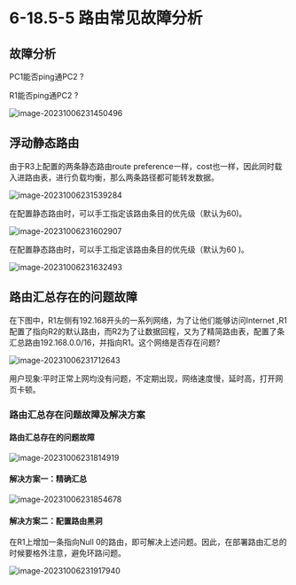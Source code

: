 # 6-18.5-5 路由常见故障分析

## 故障分析

PC1能否ping通PC2 ?

R1能否ping通PC2 ?

![image-20231006231450496](https://img.yatjay.top/md/image-20231006231450496.png)

## 浮动静态路由

由于R3上配置的两条静态路由route preference一样，cost也一样，因此同时载入进路由表，进行负载均衡，那么两条路径都可能转发数据。

![image-20231006231539284](https://img.yatjay.top/md/image-20231006231539284.png)

在配置静态路由时，可以手工指定该路由条目的优先级（默认为60)。

![image-20231006231602907](https://img.yatjay.top/md/image-20231006231602907.png)

在配置静态路由时，可以手工指定该路由条目的优先级（默认为60 )。

![image-20231006231632493](https://img.yatjay.top/md/image-20231006231632493.png)

## 路由汇总存在的问题故障

在下图中，R1左侧有192.168开头的一系列网络，为了让他们能够访问Internet ,R1配置了指向R2的默认路由，而R2为了让数据回程，又为了精简路由表，配置了条汇总路由192.168.0.0/16，并指向R1。这个网络是否存在问题?

![image-20231006231712643](https://img.yatjay.top/md/image-20231006231712643.png)

用户现象∶平时正常上网均没有问题，不定期出现，网络速度慢，延时高，打开网页卡顿。

### 路由汇总存在问题故障及解决方案

#### 路由汇总存在的问题故障

![image-20231006231814919](https://img.yatjay.top/md/image-20231006231814919.png)

#### 解决方案一：精确汇总

![image-20231006231854678](https://img.yatjay.top/md/image-20231006231854678.png)

#### 解决方案二：配置路由黑洞

在R1上增加一条指向Null 0的路由，即可解决上述问题。因此，在部署路由汇总的时候要格外注意，避免环路问题。

![image-20231006231917940](https://img.yatjay.top/md/image-20231006231917940.png)